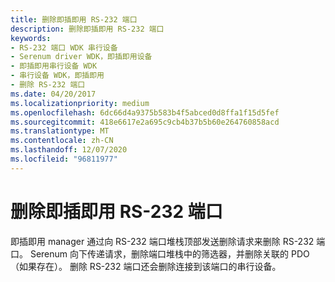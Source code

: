 ```yaml
---
title: 删除即插即用 RS-232 端口
description: 删除即插即用 RS-232 端口
keywords:
- RS-232 端口 WDK 串行设备
- Serenum driver WDK，即插即用设备
- 即插即用串行设备 WDK
- 串行设备 WDK，即插即用
- 删除 RS-232 端口
ms.date: 04/20/2017
ms.localizationpriority: medium
ms.openlocfilehash: 6dc66d4a9375b583b4f5abced0d8ffa1f15d5fef
ms.sourcegitcommit: 418e6617e2a695c9cb4b37b5b60e264760858acd
ms.translationtype: MT
ms.contentlocale: zh-CN
ms.lasthandoff: 12/07/2020
ms.locfileid: "96811977"
---
```

# <a name="removing-a-plug-and-play-rs-232-port"></a>删除即插即用 RS-232 端口





即插即用 manager 通过向 RS-232 端口堆栈顶部发送删除请求来删除 RS-232 端口。 Serenum 向下传递请求，删除端口堆栈中的筛选器，并删除关联的 PDO （如果存在）。 删除 RS-232 端口还会删除连接到该端口的串行设备。

 

 




